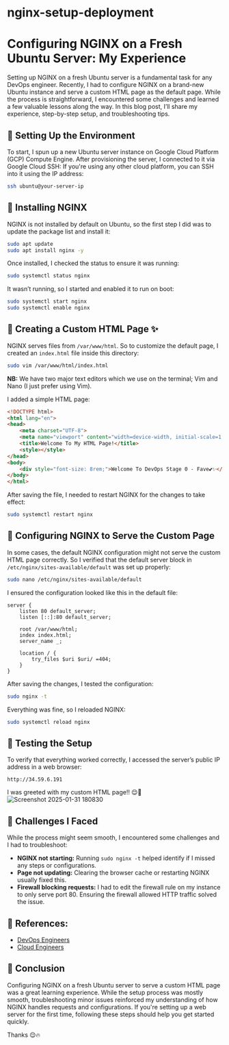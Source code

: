 # nginx-setup-deployment
# Configuring NGINX on a Fresh Ubuntu Server: My Experience

Setting up NGINX on a fresh Ubuntu server is a fundamental task for any DevOps engineer. Recently, I had to configure NGINX on a brand-new Ubuntu instance and serve a custom HTML page as the default page. While the process is straightforward, I encountered some challenges and learned a few valuable lessons along the way. In this blog post, I’ll share my experience, step-by-step setup, and troubleshooting tips.

## 🚀 Setting Up the Environment
To start, I spun up a new Ubuntu server instance on Google Cloud Platform (GCP) Compute Engine. After provisioning the server, I connected to it via Google Cloud SSH:
If you're using any other cloud platform, you can SSH into it using the IP address:

```bash
ssh ubuntu@your-server-ip
```

## 🚀 Installing NGINX
NGINX is not installed by default on Ubuntu, so the first step I did was to update the package list and install it:

```bash
sudo apt update
sudo apt install nginx -y
```

Once installed, I checked the status to ensure it was running:

```bash
sudo systemctl status nginx
```

It wasn’t running, so I started and enabled it to run on boot:

```bash
sudo systemctl start nginx
sudo systemctl enable nginx
```

## 🚀 Creating a Custom HTML Page ✨
NGINX serves files from `/var/www/html`. So to customize the default page, I created an `index.html` file inside this directory:

```bash
sudo vim /var/www/html/index.html
```

**NB:** We have two major text editors which we use on the terminal; Vim and Nano (I just prefer using Vim).

I added a simple HTML page:

```html
<!DOCTYPE html>
<html lang="en">
<head>
    <meta charset="UTF-8">
    <meta name="viewport" content="width=device-width, initial-scale=1.0">
    <title>Welcome To My HTML Page!</title>
    <style></style>
</head>
<body>
    <div style="font-size: 8rem;">Welcome To DevOps Stage 0 - Fave💕✨</div>
</body>
</html>
```

After saving the file, I needed to restart NGINX for the changes to take effect:

```bash
sudo systemctl restart nginx
```

## 🚀 Configuring NGINX to Serve the Custom Page
In some cases, the default NGINX configuration might not serve the custom HTML page correctly. So I verified that the default server block in `/etc/nginx/sites-available/default` was set up properly:

```bash
sudo nano /etc/nginx/sites-available/default
```

I ensured the configuration looked like this in the default file:

```nginx
server {
    listen 80 default_server;
    listen [::]:80 default_server;

    root /var/www/html;
    index index.html;
    server_name _;
  
    location / {
        try_files $uri $uri/ =404;
    }
}
```

After saving the changes, I tested the configuration:

```bash
sudo nginx -t
```

Everything was fine, so I reloaded NGINX:

```bash
sudo systemctl reload nginx
```

## 🚀 Testing the Setup
To verify that everything worked correctly, I accessed the server’s public IP address in a web browser:

```
http://34.59.6.191
```

I was greeted with my custom HTML page!! 😌💅
![Screenshot 2025-01-31 180830](https://github.com/user-attachments/assets/65b80bd7-8afb-4749-b697-93e5882fa7b2)


## 🚀 Challenges I Faced
While the process might seem smooth, I encountered some challenges and I had to troubleshoot:

- **NGINX not starting:** Running `sudo nginx -t` helped identify if I missed any steps or configurations.
- **Page not updating:** Clearing the browser cache or restarting NGINX usually fixed this.
- **Firewall blocking requests:** I had to edit the firewall rule on my instance to only serve port 80. Ensuring the firewall allowed HTTP traffic solved the issue.

## 🚀 References:
- [DevOps Engineers](https://hng.tech/hire/devops-engineers)
- [Cloud Engineers](https://hng.tech/hire/cloud-engineers)

## 🚀 Conclusion
Configuring NGINX on a fresh Ubuntu server to serve a custom HTML page was a great learning experience. While the setup process was mostly smooth, troubleshooting minor issues reinforced my understanding of how NGINX handles requests and configurations. If you're setting up a web server for the first time, following these steps should help you get started quickly.

Thanks 😌🔥
